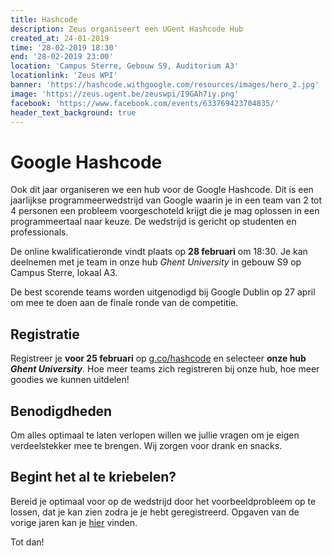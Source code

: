 ```yaml
---
title: Hashcode
description: Zeus organiseert een UGent Hashcode Hub
created_at: 24-01-2019
time: '28-02-2019 18:30'
end: '28-02-2019 23:00'
location: 'Campus Sterre, Gebouw S9, Auditorium A3'
locationlink: 'Zeus WPI'
banner: 'https://hashcode.withgoogle.com/resources/images/hero_2.jpg'
image: 'https://zeus.ugent.be/zeuswpi/I9GAh7iy.png'
facebook: 'https://www.facebook.com/events/633769423704835/'
header_text_background: true
---
```


# Google Hashcode

Ook dit jaar organiseren we een hub voor de Google Hashcode. Dit is een jaarlijkse programmeerwedstrijd van Google waarin je in een team van 2 tot 4 personen een probleem voorgeschoteld krijgt die je mag oplossen in een programmeertaal naar keuze. De wedstrijd is gericht op studenten en professionals.

De online kwalificatieronde vindt plaats op **28 februari** om 18:30. Je kan deelnemen met je team in onze hub _Ghent University_ in gebouw S9 op Campus Sterre, lokaal A3.

De best scorende teams worden uitgenodigd bij Google Dublin op 27 april om mee te doen aan de finale ronde van de competitie.

## Registratie

Registreer je **voor 25 februari** op [g.co/hashcode](https://g.co/hashcode) en selecteer **onze hub _Ghent University_**. Hoe meer teams zich registreren bij onze hub, hoe meer goodies we kunnen uitdelen!

## Benodigdheden

Om alles optimaal te laten verlopen willen we jullie vragen om je eigen verdeelstekker mee te brengen. Wij zorgen voor drank en snacks.

## Begint het al te kriebelen?

Bereid je optimaal voor op de wedstrijd door het voorbeeldprobleem op te lossen, dat je kan zien zodra je je hebt geregistreerd. Opgaven van de vorige jaren kan je [hier](https://hashcode.withgoogle.com/past_editions.html) vinden.

Tot dan!
